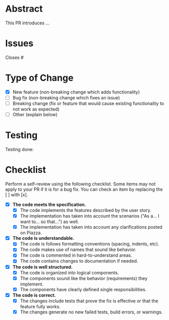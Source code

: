 # Abstract

This PR introduces ...

# Issues

Closes #

# Type of Change

- [x] New feature (non-breaking change which adds functionality)
- [ ] Bug fix (non-breaking change which fixes an issue)
- [ ] Breaking change (fix or feature that would cause existing functionality to not work as expected)
- [ ] Other (explain below)

# Testing

Testing done:

# Checklist

Perform a self-review using the following checklist. Some items may not apply to your PR if it
is for a bug fix. You can check an item by replacing the [ ] with [x].

- [x] **The code meets the specification.**
    - [x] The code implements the features described by the user story.
    - [x] The implementation has taken into account the scenarios ("As a... I want to... so that...") as well.
    - [x] The implementation has taken into account any clarifications posted on Piazza.

- [x] **The code is understandable.**
    - [x] The code is follows formatting conventions (spacing, indents, etc).
    - [x] The code makes use of names that sound like behavior.
    - [x] The code is commented in hard-to-understand areas.
    - [x] The code contains changes to documentation if needed.

- [x] **The code is well structured.**
    - [x] The code is organized into logical components.
    - [x] The components sound like the behavior (requirements) they implement.
    - [x] The components have clearly defined single responsibilities.

- [x] **The code is correct.**
    - [x] The changes include tests that prove the fix is effective or that the feature fully works.
    - [x] The changes generate no new failed tests, build errors, or warnings.
